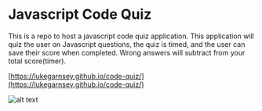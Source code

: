 # Javascript Code Quiz
This is a repo to host a javascript code quiz application.
This application will quiz the user on Javascript questions, the quiz is timed, and the user can save their score when completed. 
Wrong answers will subtract from your total score(timer).

[https://lukegarnsey.github.io/code-quiz/](https://lukegarnsey.github.io/code-quiz/)

![alt text](./assets/password-generator-image.png)
